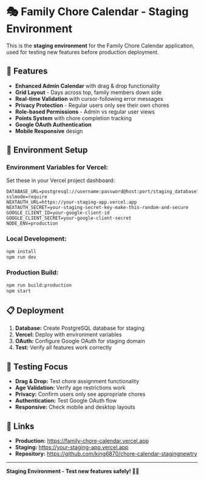 # 🎭 Family Chore Calendar - Staging Environment

This is the **staging environment** for the Family Chore Calendar application, used for testing new features before production deployment.

## 🚀 **Features**

- **Enhanced Admin Calendar** with drag & drop functionality
- **Grid Layout** - Days across top, family members down side
- **Real-time Validation** with cursor-following error messages
- **Privacy Protection** - Regular users only see their own chores
- **Role-based Permissions** - Admin vs regular user views
- **Points System** with chore completion tracking
- **Google OAuth Authentication**
- **Mobile Responsive** design

## 🔧 **Environment Setup**

### **Environment Variables for Vercel:**
Set these in your Vercel project dashboard:

```
DATABASE_URL=postgresql://username:password@host:port/staging_database?sslmode=require
NEXTAUTH_URL=https://your-staging-app.vercel.app
NEXTAUTH_SECRET=your-staging-secret-key-make-this-random-and-secure
GOOGLE_CLIENT_ID=your-google-client-id
GOOGLE_CLIENT_SECRET=your-google-client-secret
NODE_ENV=production
```

### **Local Development:**
```bash
npm install
npm run dev
```

### **Production Build:**
```bash
npm run build:production
npm start
```

## 📋 **Deployment**

1. **Database:** Create PostgreSQL database for staging
2. **Vercel:** Deploy with environment variables
3. **OAuth:** Configure Google OAuth for staging domain
4. **Test:** Verify all features work correctly

## 🎯 **Testing Focus**

- **Drag & Drop:** Test chore assignment functionality
- **Age Validation:** Verify age restrictions work
- **Privacy:** Confirm users only see appropriate chores
- **Authentication:** Test Google OAuth flow
- **Responsive:** Check mobile and desktop layouts

## 🔗 **Links**

- **Production:** https://family-chore-calendar.vercel.app
- **Staging:** https://your-staging-app.vercel.app
- **Repository:** https://github.com/king6870/chore-calendar-stagingnewtry

---

**Staging Environment - Test new features safely! 🧪✨**
